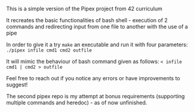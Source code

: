 This is a simple version of the Pipex project from 42 curriculum

It recreates the basic functionalities of bash shell - execution of 2 commands and redirecting input from one file to another with the use of a pipe

In order to give it a try ```make``` an executable and run it with four parameters: ```./pipex infile cmd1 cmd2 outfile```

It will mimic the behaviour of bash command given as follows: ```< infile cmd1 | cmd2 > outfile```

Feel free to reach out if you notice any errors or have improvements to suggest!

The second pipex repo is my attempt at bonus requirements (supporting multiple commands and heredoc) - as of now unfinished.
